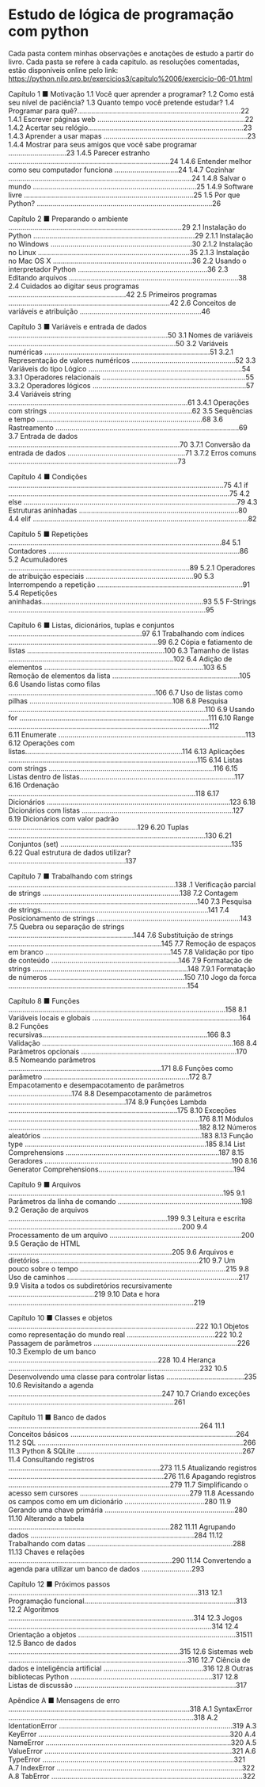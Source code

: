 # Estudo de lógica de programação com python

Cada pasta contem minhas observações e anotações de estudo a partir do livro. 
Cada pasta se refere à cada capitulo. as resoluções comentadas, estão disponíveis online pelo link: https://python.nilo.pro.br/exercicios3/capitulo%2006/exercicio-06-01.html 


Capítulo 1 ■ Motivação 
1.1 Você quer aprender a programar?
1.2 Como está seu nível de paciência?
1.3 Quanto tempo você pretende estudar? 
1.4 Programar para quê?..................................................................................22 
1.4.1 Escrever páginas web ..........................................................................22 
1.4.2 Acertar seu relógio..............................................................................23 
1.4.3 Aprender a usar mapas ........................................................................23 
1.4.4 Mostrar para seus amigos que você sabe programar .............................23 
1.4.5 Parecer estranho .................................................................................24 
1.4.6 Entender melhor como seu computador funciona ................................24 
1.4.7 Cozinhar ............................................................................................24 
1.4.8 Salvar o mundo ..................................................................................25 
1.4.9 Software livre .....................................................................................25 
1.5 Por que Python? ........................................................................................26 

Capítulo 2 ■ Preparando o ambiente .......................................................................................29 
2.1 Instalação do Python .................................................................................29 
2.1.1 Instalação no Windows .......................................................................30 
2.1.2 Instalação no Linux ............................................................................35 
2.1.3 Instalação no Mac OS X ......................................................................36 
2.2 Usando o interpretador Python .................................................................36 
2.3 Editando arquivos .....................................................................................38 
2.4 Cuidados ao digitar seus programas ...........................................................42
2.5 Primeiros programas .................................................................................42 
2.6 Conceitos de variáveis e atribuição .............................................................46 

Capítulo 3 ■ Variáveis e entrada de dados ................................................................................50 
3.1 Nomes de variáveis ....................................................................................50 
3.2 Variáveis numéricas ...................................................................................51 
3.2.1 Representação de valores numéricos ....................................................52 3.3 
Variáveis do tipo Lógico .............................................................................54 
3.3.1 Operadores relacionais ........................................................................55 3.3.2 
Operadores lógicos .............................................................................57 
3.4 Variáveis string ..........................................................................................61 
3.4.1 Operações com strings ........................................................................62 
3.5 Sequências e tempo ...................................................................................68 
3.6 Rastreamento ............................................................................................69 
3.7 Entrada de dados ......................................................................................70 
3.7.1 Conversão da entrada de dados ...........................................................71 
3.7.2 Erros comuns .....................................................................................73 

Capítulo 4 ■ Condições ............................................................................................................75 
4.1 if ...............................................................................................................75 
4.2 else ...........................................................................................................79 
4.3 Estruturas aninhadas ................................................................................80 
4.4 elif ............................................................................................................82 

Capítulo 5 ■ Repetições ...........................................................................................................84 
5.1 Contadores ................................................................................................86 
5.2 Acumuladores ...........................................................................................89 
5.2.1 Operadores de atribuição especiais ......................................................90 
5.3 Interrompendo a repetição .........................................................................91 
5.4 Repetições aninhadas.................................................................................93 
5.5 F-Strings ...................................................................................................95 

Capítulo 6 ■ Listas, dicionários, tuplas e conjuntos ...................................................................97 
6.1 Trabalhando com índices ...........................................................................99 
6.2 Cópia e fatiamento de listas .....................................................................100 
6.3 Tamanho de listas ...................................................................................102 
6.4 Adição de elementos ................................................................................103 
6.5 Remoção de elementos da lista ................................................................105 
6.6 Usando listas como filas ..........................................................................106 
6.7 Uso de listas como pilhas ........................................................................108 
6.8 Pesquisa ...................................................................................................110 
6.9 Usando for ...............................................................................................111 
6.10 Range .....................................................................................................112  
6.11 Enumerate ..............................................................................................113 
6.12 Operações com listas...............................................................................114 
6.13 Aplicações ...............................................................................................115 
6.14 Listas com strings ...................................................................................116 
6.15 Listas dentro de listas..............................................................................117 
6.16 Ordenação ..............................................................................................118 
6.17 Dicionários ............................................................................................123 
6.18 Dicionários com listas ............................................................................127
6.19 Dicionários com valor padrão .................................................................129 
6.20 Tuplas ...................................................................................................130 
6.21 Conjuntos (set) ......................................................................................135 
6.22 Qual estrutura de dados utilizar? ...........................................................137 

Capítulo 7 ■ Trabalhando com strings ....................................................................................138 
.1 Verificação parcial de strings .....................................................................138 
7.2 Contagem ...............................................................................................140 
7.3 Pesquisa de strings....................................................................................141 
7.4 Posicionamento de strings ........................................................................143 
7.5 Quebra ou separação de strings ...............................................................144 
7.6 Substituição de strings .............................................................................145 
7.7 Remoção de espaços em branco ...............................................................145 
7.8 Validação por tipo de conteúdo ................................................................146 
7.9 Formatação de strings ..............................................................................148 
7.9.1 Formatação de números ....................................................................150 
7.10 Jogo da forca ..........................................................................................154 

Capítulo 8 ■ Funções .............................................................................................................158 
8.1 Variáveis locais e globais ..........................................................................164 
8.2 Funções recursivas...................................................................................166 
8.3 Validação ................................................................................................168 
8.4 Parâmetros opcionais ..............................................................................170 
8.5 Nomeando parâmetros .............................................................................171 
8.6 Funções como parâmetro .........................................................................172 
8.7 Empacotamento e desempacotamento de parâmetros ................................174 
8.8 Desempacotamento de parâmetros ...........................................................174 
8.9 Funções Lambda .....................................................................................175 
8.10 Exceções ................................................................................................176 
8.11 Módulos ................................................................................................182 
8.12 Números aleatórios ................................................................................183 
8.13 Função type ...........................................................................................185 
8.14 List Comprehensions .............................................................................187 
8.15 Geradores ..............................................................................................190 
8.16 Generator Comprehensions....................................................................194 

Capítulo 9 ■ Arquivos ............................................................................................................195 
9.1 Parâmetros da linha de comando ..............................................................198 
9.2 Geração de arquivos ................................................................................199 
9.3 Leitura e escrita .......................................................................................200 
9.4 Processamento de um arquivo ..................................................................200 
9.5 Geração de HTML ..................................................................................205 
9.6 Arquivos e diretórios ...............................................................................210 
9.7 Um pouco sobre o tempo .........................................................................215 
9.8 Uso de caminhos ......................................................................................217 
9.9 Visita a todos os subdiretórios recursivamente ...........................................219 
9.10 Data e hora .............................................................................................219 

Capítulo 10 ■ Classes e objetos ..............................................................................................222 
10.1 Objetos como representação do mundo real ............................................222 
10.2 Passagem de parâmetros ........................................................................226 
10.3 Exemplo de um banco ...........................................................................228 
10.4 Herança ................................................................................................232 
10.5 Desenvolvendo uma classe para controlar listas .......................................235 
10.6 Revisitando a agenda .............................................................................247 
10.7 Criando exceções ...................................................................................261 

Capítulo 11 ■ Banco de dados ................................................................................................264 
11.1 Conceitos básicos ...................................................................................264 
11.2 SQL .......................................................................................................266 
11.3 Python & SQLite ...................................................................................267 
11.4 Consultando registros ............................................................................273 
11.5 Atualizando registros ..............................................................................276 
11.6 Apagando registros .................................................................................279 
11.7 Simplificando o acesso sem cursores .......................................................279 
11.8 Acessando os campos como em um dicionário ........................................280 
11.9 Gerando uma chave primária .................................................................280 
11.10 Alterando a tabela .................................................................................282 
11.11 Agrupando dados ..................................................................................284 
11.12 Trabalhando com datas .........................................................................288 
11.13 Chaves e relações ..................................................................................290 
11.14 Convertendo a agenda para utilizar um banco de dados .........................293 

Capítulo 12 ■ Próximos passos ...............................................................................................313 
12.1 Programação funcional............................................................................313 
12.2 Algoritmos .............................................................................................314 
12.3 Jogos ......................................................................................................314 
12.4 Orientação a objetos ...............................................................................31511 
12.5 Banco de dados ......................................................................................315 
12.6 Sistemas web ..........................................................................................316 
12.7 Ciência de dados e inteligência artificial ..................................................316 
12.8 Outras bibliotecas Python .......................................................................317 
12.8 Listas de discussão .................................................................................317 

Apêndice A ■ Mensagens de erro ...........................................................................................318 
A.1 SyntaxError .............................................................................................318 
A.2 IdentationError .......................................................................................319 
A.3 KeyError ................................................................................................320 
A.4 NameError .............................................................................................320 
A.5 ValueError ..............................................................................................321 
A.6 TypeError ................................................................................................321 
A.7 IndexError .............................................................................................322 
A.8 TabError ................................................................................................322
